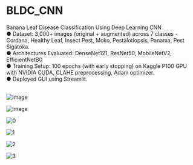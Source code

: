 # BLDC_CNN
Banana Leaf Disease Classification Using Deep Learning CNN <br/>
● Dataset: 3,000+ images (original + augmented) across 7 classes - Cordana, Healthy Leaf, Insect Pest, Moko, Pestalotiopsis, Panama, Pest Sigatoka.<br/>
● Architectures Evaluated: DenseNet121, ResNet50, MobileNetV2, EfficientNetB0<br/>
● Training Setup: 100 epochs (with early stopping) on Kaggle P100 GPU with NVIDIA CUDA, CLAHE preprocessing, Adam optimizer.<br/>
● Deployed GUI using Streamlit.<br/>

<br/>![image](https://github.com/user-attachments/assets/19678dc9-795a-4a78-8cd7-65fc7cf794a1)<br/>

![image](https://github.com/user-attachments/assets/e5d7d498-ea6d-4127-8f17-b4ddd9554683)<br/>

![0](https://github.com/user-attachments/assets/63df6604-934e-46b6-8d49-c019035a3fbc)<br/>

![1](https://github.com/user-attachments/assets/61139aad-1ebf-425e-95cf-539ab32a3c79)<br/>

![2](https://github.com/user-attachments/assets/64824953-58d1-484b-84db-c02ca64bc33b)<br/>

![3](https://github.com/user-attachments/assets/c5a7689f-36f3-4510-92e3-288ed5579980)






